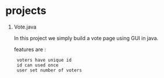 # projects

1. Vote.java

   In this project we simply build a vote page using GUI in java.
   
   features are :
   
        voters have unique id
        id can used once
        user set number of voters
            

